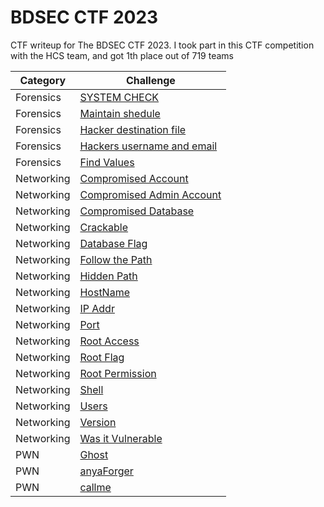 # BDSEC CTF 2023
CTF writeup for The BDSEC CTF 2023. I took part in this CTF competition with the HCS team, and got 1th place out of 719 teams

| Category | Challenge |
| --- | --- |
| Forensics | [SYSTEM CHECK](/BDSec%20CTF%202023/SYSTEM%20CHECK/)
| Forensics | [Maintain shedule](/BDSec%20CTF%202023/Maintain%20shedule/)
| Forensics | [Hacker destination file](/BDSec%20CTF%202023/Hacker%20destination%20file/)
| Forensics | [Hackers username and email](/BDSec%20CTF%202023/Hackers%20username%20and%20email/)
| Forensics | [Find Values](/BDSec%20CTF%202023/Find%20Values/)
| Networking | [Compromised Account](/BDSec%20CTF%202023/Compromised%20Account/)
| Networking | [Compromised Admin Account](/BDSec%20CTF%202023/Compromised%20Admin%20Account/)
| Networking | [Compromised Database](/BDSec%20CTF%202023/Compromised%20Database/)
| Networking | [Crackable](/BDSec%20CTF%202023/Crackable/)
| Networking | [Database Flag](/BDSec%20CTF%202023/Database%20Flag/)
| Networking | [Follow the Path](/BDSec%20CTF%202023/Follow%20the%20Path/)
| Networking | [Hidden Path](/BDSec%20CTF%202023/Hidden%20Path)
| Networking | [HostName](/BDSec%20CTF%202023/HostName/)
| Networking | [IP Addr](/BDSec%20CTF%202023/IP%20Addr/)
| Networking | [Port](/BDSec%20CTF%202023/Port/)
| Networking | [Root Access](/BDSec%20CTF%202023/Root%20Access)
| Networking | [Root Flag](/BDSec%20CTF%202023/Root%20Flag/)
| Networking | [Root Permission](/BDSec%20CTF%202023/Root%20Permission/)
| Networking | [Shell](/BDSec%20CTF%202023/Shell/)
| Networking | [Users](/BDSec%20CTF%202023/Users/)
| Networking | [Version](/BDSec%20CTF%202023/Version/)
| Networking | [Was it Vulnerable](/BDSec%20CTF%202023/Was%20it%20Vulnerable/)
| PWN | [Ghost](/BDSec%20CTF%202023/Ghost/)
| PWN | [anyaForger](/BDSec%20CTF%202023/anyaForger/)
| PWN | [callme](/BDSec%20CTF%202023/callme/)
